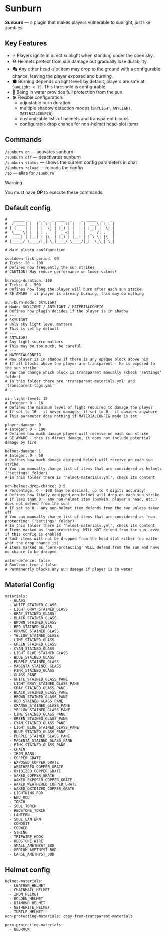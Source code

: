 # Sunburn

**Sunburn** — a plugin that makes players vulnerable to sunlight, just like zombies.  

## Key Features
- 🔥 Players ignite in direct sunlight when standing under the open sky.  
- ⛑ Helmets protect from sun damage but gradually lose durability.  
- 🎭 Any other head-slot item may drop to the ground with a configurable chance, leaving the player exposed and burning.  
- 🌑 Burning depends on light level: by default, players are safe at `SunLight < 15`. This threshold is configurable.  
- 🌊 Being in water provides full protection from the sun.  
- ⚙️ Flexible configuration:  
  - adjustable burn duration  
  - multiple shadow detection modes (`SKYLIGHT`, `ANYLIGHT`, `MATERIALCONFIG`)  
  - customizable lists of helmets and transparent blocks  
  - configurable drop chance for non-helmet head-slot items

## Commands
`/sunburn on` — activates sunburn  
`/sunburn off` — deactivates sunburn  
`/sunburn status` — shows the current config parameters in chat  
`/sunburn reload` — reloads the config  
`/sb` — alias for `/sunburn`

> [!WARNING]  
> You must have **OP** to execute these commands.

## Default config
```
#   _____ _    _ _   _ ____  _    _ _____  _   _ 
#  / ____| |  | | \ | |  _ \| |  | |  __ \| \ | |
# | (___ | |  | |  \| | |_) | |  | | |__) |  \| |
#  \___ \| |  | | . ` |  _ <| |  | |  _  /| . ` |
#  ____) | |__| | |\  | |_) | |__| | | \ \| |\  |
# |_____/ \____/|_| \_|____/ \____/|_|  \_\_| \_|

# Main plugin configuration

cooldown-tick-period: 60
# Ticks: 20 - 100
# Defines how frequently the sun strikes
# CAUTION! May reduce performance on lower values!

burning-duration: 100
# Ticks: 0 - 500
# Defines how long the player will burn after each sun strike
# BE AWARE - if player is already burning, this may do nothing

sun-burn-mode: SKYLIGHT
# Mode: SKYLIGHT / ANYLIGHT / MATERIALCONFIG
# Defines how plugin decides if the player is in shadow
# ---
# SKYLIGHT
# Only sky light level matters
# This is set by default
# ---
# ANYLIGHT
# Any light source matters
# This may be too much, be careful
# ---
# MATERIALCONFIG
# Now player is in shadow if there is any opaque block above him
# If all blocks above the player are transparent - he is exposed to the sun strike
# You can change which block is transparent manually (check 'settings' folder)
# In this folder there are 'transparent-materials.yml' and 'transparent-tags.yml'
# ---

min-light-level: 15
# Integer: 0 - 16
# Defines the minimum level of light required to damage the player
# If set to 16 - it never damages; if set to 0 - it damages anywhere
# This parameter does nothing if MATERIALCONFIG mode is set

player-damage: 0
# Integer: 0 - 100
# Defines how much damage player will receive on each sun strike
# BE AWARE - this is direct damage, it does not include potential damage by fire

helmet-damage: 1
# Integer: 0 - 50
# Defines how much damage equipped helmet will receive on each sun strike
# You can manually change list of items that are considered as helmets ('settings' folder)
# In this folder there is "helmet-materials.yml', check its content

non-helmet-drop-chance: 3.5
# Percentage: 0 - 100 (may be decimal, up to 4 digits accuracy)
# Defines how likely equipped non-helmet will drop on each sun strike
# If less than 0 - any non-helmet item (pumkin, player's head, etc.) does not defend from the sun!
# If set to 0 - any non-helmet item defends from the sun unless taken off
# You can manually change list of items that are considered as 'non-protecting' ('settings' folder)
# In this folder there is "helmet-materials.yml', check its content
# Items marked as 'non-protecting' WILL NOT defend from the sun, even if this config is enabled
# Such items will not be dropped from the head slot either (no matter what the drop chance is)
# Items marked as 'perm-protecting' WILL defend from the sun and have no chance to be dropped

water-defence: false
# Boolean: true / false
# Permanently blocks any sun damage if player is in water
```

## Material Config
```
materials:
  - GLASS
  - WHITE_STAINED_GLASS
  - LIGHT_GRAY_STAINED_GLASS
  - GRAY_STAINED_GLASS
  - BLACK_STAINED_GLASS
  - BROWN_STAINED_GLASS
  - RED_STAINED_GLASS
  - ORANGE_STAINED_GLASS
  - YELLOW_STAINED_GLASS
  - LIME_STAINED_GLASS
  - GREEN_STAINED_GLASS
  - CYAN_STAINED_GLASS
  - LIGHT_BLUE_STAINED_GLASS
  - BLUE_STAINED_GLASS
  - PURPLE_STAINED_GLASS
  - MAGENTA_STAINED_GLASS
  - PINK_STAINED_GLASS
  - GLASS_PANE
  - WHITE_STAINED_GLASS_PANE
  - LIGHT_GRAY_STAINED_GLASS_PANE
  - GRAY_STAINED_GLASS_PANE
  - BLACK_STAINED_GLASS_PANE
  - BROWN_STAINED_GLASS_PANE
  - RED_STAINED_GLASS_PANE
  - ORANGE_STAINED_GLASS_PANE
  - YELLOW_STAINED_GLASS_PANE
  - LIME_STAINED_GLASS_PANE
  - GREEN_STAINED_GLASS_PANE
  - CYAN_STAINED_GLASS_PANE
  - LIGHT_BLUE_STAINED_GLASS_PANE
  - BLUE_STAINED_GLASS_PANE
  - PURPLE_STAINED_GLASS_PANE
  - MAGENTA_STAINED_GLASS_PANE
  - PINK_STAINED_GLASS_PANE
  - CHAIN
  - IRON_BARS
  - COPPER_GRATE
  - EXPOSED_COPPER_GRATE
  - WEATHERED_COPPER_GRATE
  - OXIDIZED_COPPER_GRATE
  - WAXED_COPPER_GRATE
  - WAXED_EXPOSED_COPPER_GRATE
  - WAXED_WEATHERED_COPPER_GRATE
  - WAXED_OXIDIZED_COPPER_GRATE
  - LIGHTNING_ROD
  - END_ROD
  - TORCH
  - SOUL_TORCH
  - REDSTONE_TORCH
  - LANTERN
  - SOUL_LANTERN
  - CONDUIT
  - COBWEB
  - STRING
  - TRIPWIRE_HOOK
  - REDSTONE_WIRE
  - SMALL_AMETHYST_BUD
  - MEDIUM_AMETHYST_BUD
  - LARGE_AMETHYST_BUD
```
## Helmet config
```
helmet-materials:
  - LEATHER_HELMET
  - CHAINMAIL_HELMET
  - IRON_HELMET
  - GOLDEN_HELMET
  - DIAMOND_HELMET
  - NETHERITE_HELMET
  - TURTLE_HELMET
non-protecting-materials: copy-from-transparent-materials

perm-protecting-materials:
  - BEDROCK
```
